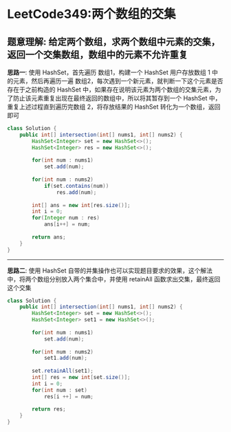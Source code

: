 # LeetCode349:两个数组的交集

## 题意理解: 给定两个数组，求两个数组中元素的交集，返回一个交集数组，数组中的元素不允许重复

**思路一**: 使用 HashSet，首先遍历 数组1，构建一个 HashSet 用户存放数组 1 中的元素，然后再遍历一遍 数组2，每次遇到一个新元素，就判断一下这个元素是否存在于之前构造的 HashSet 中，如果存在说明该元素为两个数组的交集元素，为了防止该元素重复出现在最终返回的数组中，所以将其暂存到一个 HashSet 中，重复上述过程直到遍历完数组 2，将存放结果的 HashSet 转化为一个数组，返回即可
```java
class Solution {
    public int[] intersection(int[] nums1, int[] nums2) {
        HashSet<Integer> set = new HashSet<>();
        HashSet<Integer> res = new HashSet<>();        
        
        for(int num : nums1)
            set.add(num);
        
        for(int num : nums2)
            if(set.contains(num))
                res.add(num);
        
        int[] ans = new int[res.size()];
        int i = 0;
        for(Integer num : res)
            ans[i++] = num;   
        
        return ans;
    }
}
```

---

**思路二**: 使用 HashSet 自带的并集操作也可以实现题目要求的效果，这个解法中，将两个数组分别放入两个集合中，并使用 retainAll 函数求出交集，最终返回这个交集
```java
class Solution {
    public int[] intersection(int[] nums1, int[] nums2) {
        HashSet<Integer> set = new HashSet<>();
        HashSet<Integer> set1 = new HashSet<>();        
        
        for(int num : nums1)
            set.add(num);
        
        for(int num : nums2)
            set1.add(num);
        
        set.retainAll(set1);
        int[] res = new int[set.size()];
        int i = 0;
        for(int num : set)
            res[i ++] = num;
        
        return res;
    }
}
```
